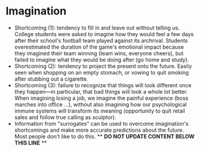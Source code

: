 Imagination
===========

* Shortcoming (1): tendency to fill in and leave out without telling us. College students were asked to imagine how they would feel a few days after their school's football team played against its archrival. Students overestimated the duration of the game's emotional impact because they imagined their team winning (team wins, everyone cheers), but failed to imagine what they would be doing after (go home and study).
* Shortcoming (2): tendency to project the present onto the future. Easily seen when shopping on an empty stomach, or vowing to quit smoking after stubbing out a cigarette.
* Shortcoming (3): failure to recognize that things will look different once they happen&mdash;in particular, that bad things will look a whole lot better. When imagining losing a job, we imagine the painful experience (boss marches into office ...), without also imagining how our psychological immune systems will transform its meaning (opportunity to quit retail sales and follow true calling as sculptor).
* Information from "surrogates" can be used to overcome imagination's shortcomings and make more accurate predictions about the future. Most people don't like to do this.
** **DO NOT UPDATE CONTENT BELOW THIS LINE** **

